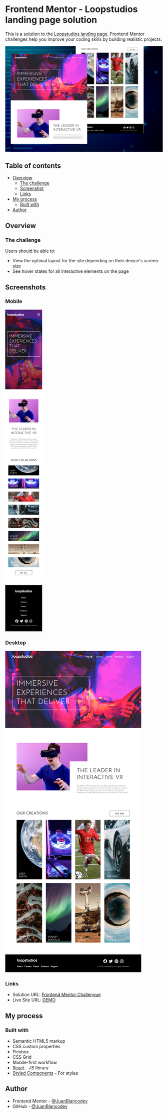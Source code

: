 # Frontend Mentor - Loopstudios landing page solution

This is a solution to the [Loopstudios landing page](https://www.frontendmentor.io/challenges/loopstudios-landing-page-N88J5Onjw/hub). Frontend Mentor challenges help you improve your coding skills by building realistic projects. 

![Desktop preview](./screenshots/desktop-preview.jpg)

## Table of contents

- [Overview](#overview)
  - [The challenge](#the-challenge)
  - [Screenshot](#screenshot)
  - [Links](#links)
- [My process](#my-process)
  - [Built with](#built-with)
- [Author](#author)

## Overview

### The challenge

Users should be able to:

- View the optimal layout for the site depending on their device's screen size
- See hover states for all interactive elements on the page

## Screenshots

### Mobile
![Mobile](./screenshots/mobile.png)

### Desktop
![Desktop](./screenshots/desktop.png)

### Links

- Solution URL: [Frontend Mentor Challengue](https://www.frontendmentor.io/solutions/loopsstudios-landing-page-NNQG1Dn-9R)
- Live Site URL: [DEMO](https://juanblancodev.github.io/loopstudios-landing-page/)

## My process

### Built with

- Semantic HTML5 markup
- CSS custom properties
- Flexbox
- CSS Grid
- Mobile-first workflow
- [React](https://reactjs.org/) - JS library
- [Styled Components](https://styled-components.com/) - For styles

## Author

- Frontend Mentor - [@JuanBlancodev](https://www.frontendmentor.io/profile/JuanBlancodev)
- GitHub - [@JuanBlancodev](https://github.com/JuanBlancodev)

